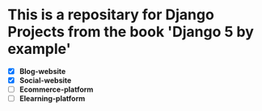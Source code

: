 # This is a repositary for Django Projects from the book 'Django 5 by example'
- [x] **Blog-website**
- [x] **Social-website**
- [ ] **Ecommerce-platform**
- [ ] **Elearning-platform**
